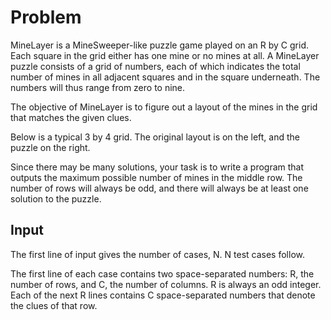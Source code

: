 # Problem

MineLayer is a MineSweeper-like puzzle game played on an R by C grid. Each square in the grid either has one mine or no mines at all. A MineLayer puzzle consists of a grid of numbers, each of which indicates the total number of mines in all adjacent squares and in the square underneath. The numbers will thus range from zero to nine.

The objective of MineLayer is to figure out a layout of the mines in the grid that matches the given clues.

Below is a typical 3 by 4 grid. The original layout is on the left, and the puzzle on the right.

Since there may be many solutions, your task is to write a program that outputs the maximum possible number of mines in the middle row. The number of rows will always be odd, and there will always be at least one solution to the puzzle.

## Input

The first line of input gives the number of cases, N. N test cases follow.

The first line of each case contains two space-separated numbers: R, the number of rows, and C, the number of columns. R is always an odd integer. Each of the next R lines contains C space-separated numbers that denote the clues of that row.

